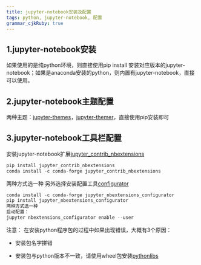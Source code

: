 ```yaml
---
title: jupyter-notebook安装及配置
tags: python, jupyter-notebook, 配置
grammar_cjkRuby: true
---
```



## 1.jupyter-notebook安装
如果使用的是纯python环境，则直接使用pip install 安装对应版本的jupyter-notebook；如果是anaconda安装的python，则内置有jupyter-notebook，直接可以使用。
## 2.jupyter-notebook主题配置
两种主题：[jupyter-themes][1]，[jupyter-themer][2]，直接使用pip安装即可
## 3.jupyter-notebook工具栏配置
安装jupyter-notebook扩展[jupyter_contrib_nbextensions][3]

``` python
pip install jupyter_contrib_nbextensions
conda install -c conda-forge jupyter_contrib_nbextensions
```
两种方式选一种
另外选择安装配置工具[configurator][4]
```python
conda install -c conda-forge jupyter_nbextensions_configurator
pip install jupyter_nbextensions_configurator
两种方式选一种
启动配置：
jupyter nbextensions_configurator enable --user
```
注意：
在安装python程序包的过程中如果出现错误，大概有3个原因：
* 安装包名字拼错
* 安装包与python版本不一致，请使用wheel包安装[pythonlibs][5]

  [1]: https://github.com/dunovank/jupyter-themes
  [2]: https://github.com/transcranial/jupyter-themer
  [3]: https://github.com/ipython-contrib/jupyter_contrib_nbextensions
  [4]: https://github.com/Jupyter-contrib/jupyter_nbextensions_configurator
  [5]:http://www.lfd.uci.edu/~gohlke/pythonlibs/